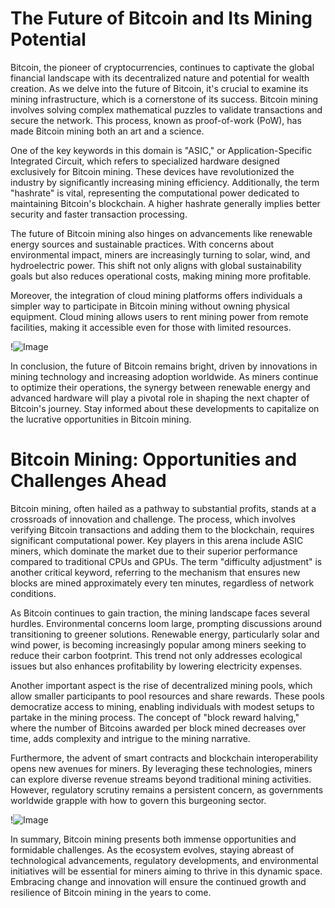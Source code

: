 # The Future of Bitcoin and Its Mining Potential

Bitcoin, the pioneer of cryptocurrencies, continues to captivate the global financial landscape with its decentralized nature and potential for wealth creation. As we delve into the future of Bitcoin, it's crucial to examine its mining infrastructure, which is a cornerstone of its success. Bitcoin mining involves solving complex mathematical puzzles to validate transactions and secure the network. This process, known as proof-of-work (PoW), has made Bitcoin mining both an art and a science.

One of the key keywords in this domain is "ASIC," or Application-Specific Integrated Circuit, which refers to specialized hardware designed exclusively for Bitcoin mining. These devices have revolutionized the industry by significantly increasing mining efficiency. Additionally, the term "hashrate" is vital, representing the computational power dedicated to maintaining Bitcoin's blockchain. A higher hashrate generally implies better security and faster transaction processing.

The future of Bitcoin mining also hinges on advancements like renewable energy sources and sustainable practices. With concerns about environmental impact, miners are increasingly turning to solar, wind, and hydroelectric power. This shift not only aligns with global sustainability goals but also reduces operational costs, making mining more profitable.

Moreover, the integration of cloud mining platforms offers individuals a simpler way to participate in Bitcoin mining without owning physical equipment. Cloud mining allows users to rent mining power from remote facilities, making it accessible even for those with limited resources. 

!![Image](https://github.com/user-attachments/assets/590b50a7-4459-4e76-8a31-559aed223621)

In conclusion, the future of Bitcoin remains bright, driven by innovations in mining technology and increasing adoption worldwide. As miners continue to optimize their operations, the synergy between renewable energy and advanced hardware will play a pivotal role in shaping the next chapter of Bitcoin's journey. Stay informed about these developments to capitalize on the lucrative opportunities in Bitcoin mining.

# Bitcoin Mining: Opportunities and Challenges Ahead

Bitcoin mining, often hailed as a pathway to substantial profits, stands at a crossroads of innovation and challenge. The process, which involves verifying Bitcoin transactions and adding them to the blockchain, requires significant computational power. Key players in this arena include ASIC miners, which dominate the market due to their superior performance compared to traditional CPUs and GPUs. The term "difficulty adjustment" is another critical keyword, referring to the mechanism that ensures new blocks are mined approximately every ten minutes, regardless of network conditions.

As Bitcoin continues to gain traction, the mining landscape faces several hurdles. Environmental concerns loom large, prompting discussions around transitioning to greener solutions. Renewable energy, particularly solar and wind power, is becoming increasingly popular among miners seeking to reduce their carbon footprint. This trend not only addresses ecological issues but also enhances profitability by lowering electricity expenses.

Another important aspect is the rise of decentralized mining pools, which allow smaller participants to pool resources and share rewards. These pools democratize access to mining, enabling individuals with modest setups to partake in the mining process. The concept of "block reward halving," where the number of Bitcoins awarded per block mined decreases over time, adds complexity and intrigue to the mining narrative.

Furthermore, the advent of smart contracts and blockchain interoperability opens new avenues for miners. By leveraging these technologies, miners can explore diverse revenue streams beyond traditional mining activities. However, regulatory scrutiny remains a persistent concern, as governments worldwide grapple with how to govern this burgeoning sector.

!![Image](https://github.com/user-attachments/assets/590b50a7-4459-4e76-8a31-559aed223621)

In summary, Bitcoin mining presents both immense opportunities and formidable challenges. As the ecosystem evolves, staying abreast of technological advancements, regulatory developments, and environmental initiatives will be essential for miners aiming to thrive in this dynamic space. Embracing change and innovation will ensure the continued growth and resilience of Bitcoin mining in the years to come.